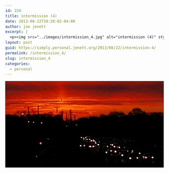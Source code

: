 ```yaml
---
id: 224
title: intermission (4)
date: 2013-08-22T20:20:02-04:00
author: joe jenett
excerpt: |
  <p><img src="../images/intermission_4.jpg" alt="intermission (4)" style="border:none;" /></p>
layout: post
guid: https://simply.personal.jenett.org/2013/08/22/intermission-4/
permalink: /intermission_4/
slug: intermission_4
categories:
  - personal
---
```

<img src="../images/intermission_4.jpg" alt="intermission (4)" style="border:none;" />